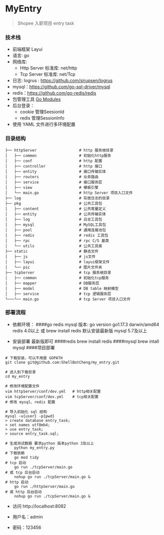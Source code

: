 # MyEntry

> Shopee 入职项目 entry task

### 技术栈
* 前端框架 Layui 
* 语言: go
* 网络库: 
  * Http Server 标准库: net/http
  * Tcp Server 标准库: net/Tcp
* 日志: logrus : https://github.com/sirupsen/logrus
* mysql：https://github.com/go-sql-driver/mysql
* redis：https://github.com/go-redis/redis
* 包管理工具 [Go Modules](https://github.com/golang/go/wiki/Modules)
* 后台登录：
  * cookie 管理SeesionId
  * redis 管理SessionInfo
* 使用 YAML 文件进行多环境配置


### 目录结构

```shell
├── httpServer                   # http 服务根目录
│   ├── common                   # 初始化http服务
│   ├── conf                     # http 配置
│   ├── controller               # http 接口
│   ├── entity                   # 接口传输实体
│   ├── routers                  # 业务路由
│   ├── service                  # 接口服务层
│   ├── view                     # 模板引擎
│   └── main.go                  # http Server 项目入口文件
├── log                          # 存放日志的目录
├── pkg                          # 公共工具包
│   ├── content                  # 公共常量定义
│   ├── entity                   # 公共传输实体
│   ├── log                      # 日志工具包
│   ├── mysql                    # MySQL工具包
│   ├── pool                     # 通用连接池包
│   ├── redis                    # redis 工具包
│   ├── rpc                      # rpc C/S 基类
│   └── utils                    # 公共工具类
├── static                       # 静态文件
│   ├── js                       # js文件
│   ├── layui                    # layui框架文件
│   └── pic                      # 图片文件夹
├── tcpServer                    # tcp 服务根目录
│   ├── common                   # 初始化tcp服务
│   ├── mapper                   # DB服务层
│   ├── model                    # DB table 映射模型
│   ├── service                  # tcp 逻辑服务层
└───└── main.go                  # tcp Server 项目入口文件
```
### 部署流程

* 依赖环境：
    ####go  redis  mysql
       版本:   go version go1.17.3 darwin/amd64
              redis 4.0以上 或 brew install redis 默认安装最新版
              mysql 5.7及以上



* 安装部署 最新版即可
    ####redis 
        brew install redis
    ####mysql
        brew intall mysql
    ####项目部署
```shell
# 下载安装，可以不用是 GOPATH
git clone git@github.com:ShellBotCheng/my_entry.git

# 进入到下载目录
cd my_entry

# 修改环境配置文件
vim httpServer/conf/dev.yml   # http相关配置
vim tcpServer/conf/dev.yml    # tcp相关配置
# 修改 mysql、redis 配置

# 导入初始化 sql 结构
mysql -u{user} -p{pwd}
> create database entry_task;
> set names utf8mb4;
> use entry_task;
> source entry_task.sql;

# 生成测试数据 要求python 版本python 3及以上
    python my_entry.py    
# 下载依赖
    go mod tidy
# tcp 启动 
    go run ./tcpServer/main.go
# 或 tcp 后台启动
    nohup go run ./tcpServer/main.go &
# http 启动
    go run ./httpServer/main.go
# 或 http 后台启动
    nohup go run ./tcpServer/main.go &
```

* 访问
  http://localhost:8082
  
* 用户名：admin

* 密码：123456

